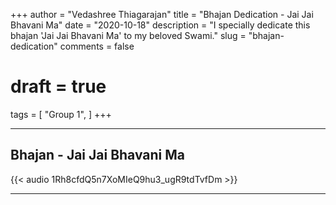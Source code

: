 +++
author = "Vedashree Thiagarajan"
title = "Bhajan Dedication - Jai Jai Bhavani Ma"
date = "2020-10-18"
description = "I specially dedicate this bhajan 'Jai Jai Bhavani Ma' to my beloved Swami."
slug = "bhajan-dedication"
comments = false
# draft = true
tags = [
    "Group 1",
]
+++

---

## Bhajan - Jai Jai Bhavani Ma

{{< audio 1Rh8cfdQ5n7XoMIeQ9hu3_ugR9tdTvfDm >}}

---
